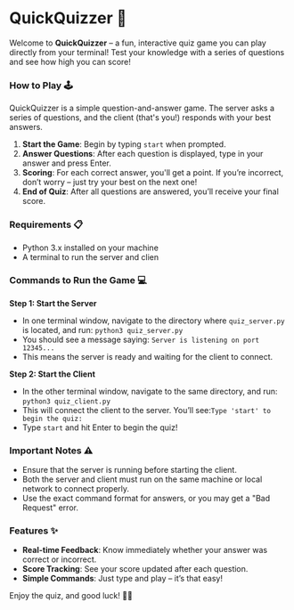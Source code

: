 # QuickQuizzer 🎉
Welcome to **QuickQuizzer** – a fun, interactive quiz game you can play directly from your terminal! 
Test your knowledge with a series of questions and see how high you can score!

### How to Play 🕹️
QuickQuizzer is a simple question-and-answer game. The server asks a series of questions, and the client (that's you!) responds with your best answers.

1. **Start the Game**: Begin by typing `start` when prompted.
2. **Answer Questions**: After each question is displayed, type in your answer and press Enter.
3. **Scoring**: For each correct answer, you'll get a point. If you’re incorrect, don’t worry – just try your best on the next one!
4. **End of Quiz**: After all questions are answered, you’ll receive your final score.

### Requirements 📋
- Python 3.x installed on your machine
- A terminal to run the server and clien

### Commands to Run the Game 💻
**Step 1: Start the Server**
- In one terminal window, navigate to the directory where `quiz_server.py` is located, and run: ```python3 quiz_server.py```
- You should see a message saying: ``` Server is listening on port 12345... ```
- This means the server is ready and waiting for the client to connect.

**Step 2: Start the Client**
- In the other terminal window, navigate to the same directory, and run: ```python3 quiz_client.py```
- This will connect the client to the server. You’ll see:```Type 'start' to begin the quiz:```
- Type `start` and hit Enter to begin the quiz!

### Important Notes ⚠️
- Ensure that the server is running before starting the client.
- Both the server and client must run on the same machine or local network to connect properly.
- Use the exact command format for answers, or you may get a "Bad Request" error.

### Features ✨
- **Real-time Feedback**: Know immediately whether your answer was correct or incorrect.
- **Score Tracking**: See your score updated after each question.
- **Simple Commands**: Just type and play – it’s that easy!

Enjoy the quiz, and good luck! 🧠✨